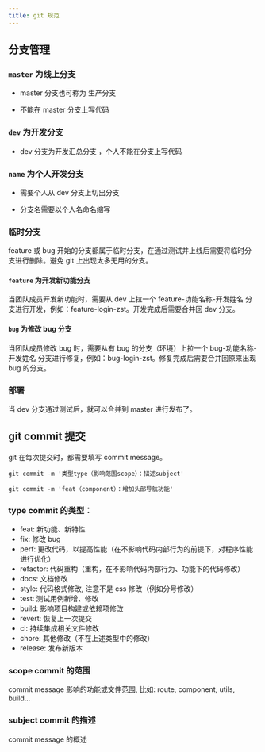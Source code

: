 ```yaml
---
title: git 规范
---
```


## 分支管理

### `master` 为线上分支

- master 分支也可称为 生产分支

- 不能在 master 分支上写代码

### `dev` 为开发分支

- dev 分支为开发汇总分支 ，个人不能在分支上写代码

### `name` 为个人开发分支

- 需要个人从 dev 分支上切出分支

- 分支名需要以个人名命名缩写

### 临时分支

feature 或 bug 开始的分支都属于临时分支，在通过测试并上线后需要将临时分支进行删除。避免 git 上出现太多无用的分支。

#### `feature` 为开发新功能分支

当团队成员开发新功能时，需要从 dev 上拉一个 feature-功能名称-开发姓名 分支进行开发，例如：feature-login-zst。开发完成后需要合并回 dev 分支。

#### `bug` 为修改 bug 分支

当团队成员修改 bug 时，需要从有 bug 的分支（环境）上拉一个 bug-功能名称-开发姓名 分支进行修复，例如：bug-login-zst。修复完成后需要合并回原来出现 bug 的分支。

### 部署

当 dev 分支通过测试后，就可以合并到 master 进行发布了。

## git commit 提交

git 在每次提交时，都需要填写 commit message。

`git commit -m '类型type（影响范围scope）：描述subject' `

`git commit -m 'feat（component）：增加头部导航功能' `

### type commit 的类型：

- feat: 新功能、新特性
- fix: 修改 bug
- perf: 更改代码，以提高性能（在不影响代码内部行为的前提下，对程序性能进行优化）
- refactor: 代码重构（重构，在不影响代码内部行为、功能下的代码修改）
- docs: 文档修改
- style: 代码格式修改, 注意不是 css 修改（例如分号修改）
- test: 测试用例新增、修改
- build: 影响项目构建或依赖项修改
- revert: 恢复上一次提交
- ci: 持续集成相关文件修改
- chore: 其他修改（不在上述类型中的修改）
- release: 发布新版本

### scope commit 的范围

commit message 影响的功能或文件范围, 比如: route, component, utils, build...

### subject commit 的描述

commit message 的概述
